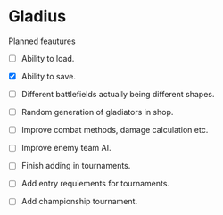 # Gladius

Planned feautures
  - [ ] Ability to load.
  - [x] Ability to save.
  - [ ] Different battlefields actually being different shapes.
  - [ ] Random generation of gladiators in shop.
  - [ ] Improve combat methods, damage calculation etc.
  - [ ] Improve enemy team AI.
  - [ ] Finish adding in tournaments.
  - [ ] Add entry requiements for tournaments.
  - [ ] Add championship tournament.
 
